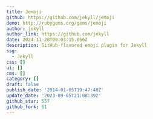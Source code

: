 ```yaml
---
title: Jemoji
github: https://github.com/jekyll/jemoji
demo: http://rubygems.org/gems/jemoji
author: jekyll
author_link: https://github.com/jekyll
date: 2024-11-28T00:03:15.056Z
description: GitHub-flavored emoji plugin for Jekyll
ssg:
  - Jekyll
css: []
ui: []
cms: []
category: []
draft: false
publish_date: '2014-01-05T19:47:40Z'
update_date: '2023-09-05T21:08:39Z'
github_star: 557
github_fork: 61
---
```

